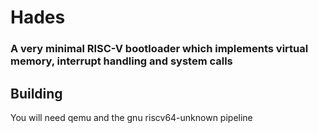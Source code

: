 # Hades

### A very minimal RISC-V bootloader which implements virtual memory, interrupt handling and system calls

## Building
You will need qemu and the gnu riscv64-unknown pipeline